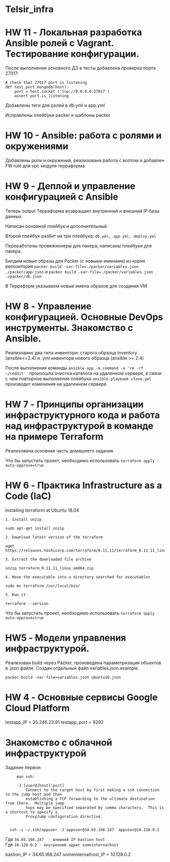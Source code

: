 # Telsir_infra

# HW 11 - Локальная разработка Ansible ролей с Vagrant. Тестирование конфигурации.

После выполнения основного ДЗ в тесты добавлена проверка порта 27017:

    # check that 27017 port is listening
    def test_port_mongodb(host):
        port = host.socket ('tcp://0.0.0.0:27017')
        assert port.is_listening

Добавлены теги для ролей в db.yml и app.yml

Исправлены плейбуки packer и шаблоны packer


# HW 10 - Ansible: работа с ролями и окружениями

Добавлены роли и окружения, реализована работа с волтом и добавлен FW rule для vpc модуля терраформа.


# HW 9 - Деплой и управление конфигурацией с Ansible

Теперь output Терраформа возвращает внутренний и внешний IP базы данных. 

Написан основной плейбук и дополнительный. 

Второй плейбук разбит на три плейбука: `db.yml, app.yml, deploy.yml`

Переработаны провижионеры для пакера, написаны плейбуки для пакера.

Билдим новые образы для Packer (с новыми именами) из корня репозитория `packer build -var-file=./packer/variables.json ./packer/app.json` и `packer build -var-file=./packer/variables.json ./packer/db.json`

В Терраформ указываем новые имена образов для создания VM

# HW 8 - Управление конфигурацией. Основные DevOps инструменты. Знакомство с Ansible.

Реализовано два типа инвентори: старого образца inventory (ansible<=2.4) и .yml инвентори нового образца (ansible >= 2.4)

После выполнения команды `ansible app -m command -a 'rm -rf ~/reddit' ` произошла очистка каталога на удаленном сервере, в связи с чем повторное выполнение плейбука `ansible-playbook clone.yml` производит изменения на удаленном сервере.
 

# HW 7 - Принципы организации инфраструктурного кода и работа над инфраструктурой в команде на примере Terraform

Реализована основная часть домашнего задания.

Что бы запустить проект, необходимо использовать `terraform apply -auto-approve=true`


# HW 6 - Практика Infrastructure as a Code (IaC)

Installing terraform at Ubuntu 18.04

    1. Install unzip

    sudo apt-get install unzip
    
    2. Download latest version of the terraform

    wget https://releases.hashicorp.com/terraform/0.11.11/terraform_0.11.11_linux_amd64.zip
    
    3. Extract the downloaded file archive

    unzip terraform_0.11.11_linux_amd64.zip
    
    4. Move the executable into a directory searched for executables

    sudo mv terraform /usr/local/bin/
    
    5. Run it

    terraform --version 

Что бы запустить проект, необходимо использовать `terraform apply -auto-approve=true`

# HW5 - Модели управления инфраструктурой.

Реализован build через Packer, произведена параметризация объектов в .json файле. Создан отдельный файл variables.json.example.

`packer build -var-file=variables.json ubuntu16.json`


# HW 4 - Основные сервисы Google Cloud Platform 

testapp_IP = 35.246.23.91
testapp_port = 9292


# Знакомство с облачной инфраструктурой
Задание первое: 

         man ssh:
         
         -J [user@]host[:port]
             Connect to the target host by first making a ssh connection to the jump host and then
             establishing a TCP forwarding to the ultimate destination from there.  Multiple jump
             hops may be specified separated by comma characters.  This is a shortcut to specify a
             ProxyJump configuration directive.


      ssh -i ~/.ssh/appuser -J appuser@34.65.168.247  appuser@10.128.0.2
      
      
Где `34.65.168.247  - внешний IP bastion host` \
Где `10.128.0.2 - внутренний адрес someinternalhost`       

bastion_IP = 34.65.168.247 
someinternalhost_IP = 10.128.0.2

